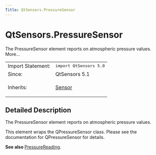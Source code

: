 ```yaml
---
Title: QtSensors.PressureSensor
---
```


# QtSensors.PressureSensor

<span class="subtitle"></span>
<!-- $$$PressureSensor-brief -->
<p>The PressureSensor element reports on atmospheric pressure values. More...</p>
<!-- @@@PressureSensor -->
<table class="alignedsummary">
<tr><td class="memItemLeft rightAlign topAlign"> Import Statement:</td><td class="memItemRight bottomAlign"> </b><tt>import QtSensors 5.0</tt></td></tr><tr><td class="memItemLeft rightAlign topAlign"> Since:</td><td class="memItemRight bottomAlign">  QtSensors 5.1</td></tr><tr><td class="memItemLeft rightAlign topAlign"> Inherits:</td><td class="memItemRight bottomAlign"> <p><a href="QtSensors.Sensor.md">Sensor</a></p>
</td></tr></table><ul>
</ul>
<!-- $$$PressureSensor-description -->
<h2>Detailed Description</h2>
<p>The PressureSensor element reports on atmospheric pressure values.</p>
<p>This element wraps the QPressureSensor class. Please see the documentation for QPressureSensor for details.</p>
<p><b>See also </b><a href="QtSensors.PressureReading.md">PressureReading</a>.</p>
<!-- @@@PressureSensor -->
